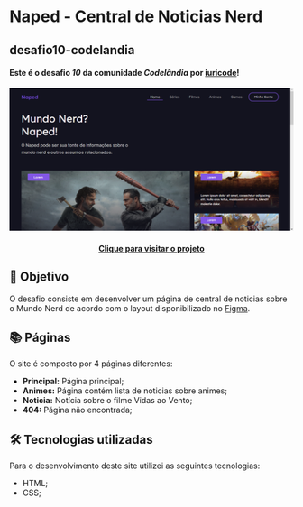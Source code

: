# Naped - Central de Noticias Nerd

## desafio10-codelandia

#### Este é o desafio _10_ da comunidade _Codelândia_ por [iuricode](https://github.com/iuricode)!

![Resultado final do projeto](img/projeto-final.png)

<h4 align="center"><a href="https://desafio10-codelandia.vercel.app/">Clique para visitar o projeto</a></h4>

## 🎯 Objetivo

O desafio consiste em desenvolver um página de central de noticias sobre o Mundo Nerd de acordo com o layout disponibilizado no [Figma](https://www.figma.com/file/Yb9IBH56g7T1hdIyZ3BMNO/Desafios---Codelândia?node-id=15409%3A2).

## 📚 Páginas

O site é composto por 4 páginas diferentes:

- **Principal:** Página principal;
- **Animes:** Página contém lista de noticias sobre animes;
- **Noticia:** Notícia sobre o filme Vidas ao Vento;
- **404:** Página não encontrada;

## 🛠️ Tecnologias utilizadas

Para o desenvolvimento deste site utilizei as seguintes tecnologias:

- HTML;
- CSS;
